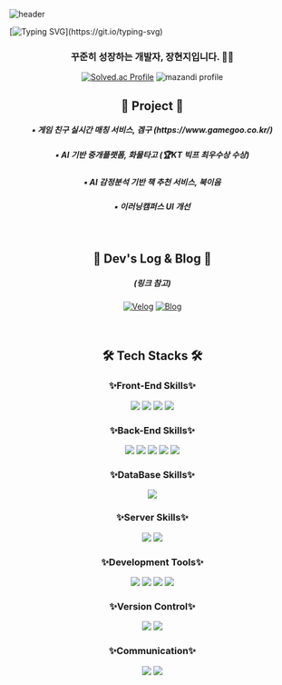 
<!--
**hzee97/hzee97** is a ✨ _special_ ✨ repository because its `README.md` (this file) appears on your GitHub profile.

Here are some ideas to get you started:

- 🔭 I’m currently working on ...
- 🌱 I’m currently learning ...
- 👯 I’m looking to collaborate on ...
- 🤔 I’m looking for help with ...
- 💬 Ask me about ...
- 📫 How to reach me: ...
- 😄 Pronouns: ...
- ⚡ Fun fact: ...
-->

![header](https://capsule-render.vercel.app/api?type=waving&color=FFCCCC&text=&animation=twinkling&height=150&)

[![Typing SVG](https://readme-typing-svg.demolab.com?font=Alkatra&fontAlign=500&center=true&vCenter=true&weight=500&size=45&duration=4000&pause=3&color=000000&multiline=true&repeat=true&width=1000&height=100&section=header&lines=Hyeonji's+GitHub!)](https://git.io/typing-svg)

<div align="center">
<h3 align="center"> 꾸준히 성장하는 개발자, 장현지입니다. 🏃‍♀️ </h3>

[![Solved.ac Profile](http://mazassumnida.wtf/api/v2/generate_badge?boj=hzee)](https://solved.ac/hzee/)
![mazandi profile](http://mazandi.herokuapp.com/api?handle=hzee&theme=warm)
  
## 🌱 Project 🌱
<h5 align="center"> ▪️ 게임 친구 실시간 매칭 서비스, 겜구 (https://www.gamegoo.co.kr/) </h5>
<h5 align="center"> ▪️ AI 기반 중개플랫폼, 화물타고 (🏆KT 빅프 최우수상 수상) </h5>
<h5 align="center"> ▪️ AI 감정분석 기반 책 추천 서비스, 북이음 </h5> 
<h5 align="center"> ▪️ 이러닝캠퍼스 UI 개선 </h5>
<br/>

## 🌈 Dev's Log & Blog 🌈
<h5 align="center"> (링크 참고) </h5>

[![Velog](https://img.shields.io/badge/Velog-20C997?style=flat&logo=Velog&logoColor=white)](https://velog.io/@h_zee)
[![Blog](https://img.shields.io/badge/Blog-03C75A?style=flat&logo=Naver&logoColor=white)](https://blog.naver.com/h_zee_)
<br/><br/><br/>

## 🛠 Tech Stacks 🛠
### ✨Front-End Skills✨
<img src="https://img.shields.io/badge/Html5-E34F26?style=flat&logo=html5&logoColor=white">
<img src="https://img.shields.io/badge/CSS-1572B6?style=flat&logo=css3&logoColor=white">
<img src="https://img.shields.io/badge/Javascript-F7DF1E?style=flat&logo=javascript&logoColor=white">
<img src="https://img.shields.io/badge/React-005571?style=flat&logo=React&logoColor=white"/>

### ✨Back-End Skills✨
<img src="https://img.shields.io/badge/Python-3776AB?style=flat&logo=Python&logoColor=white"/>
<img src="https://img.shields.io/badge/Java-007396?style=flat&logo=Java&logoColor=white"/>
<img src="https://img.shields.io/badge/Django-092E20?style=flat&logo=Django&logoColor=white"/>
<img src="https://img.shields.io/badge/SpringBoot-6DB33F?style=flat&logo=springboot&logoColor=white"/>
<img src="https://img.shields.io/badge/Flask-000000?style=flat&logo=flask&logoColor=white">

### ✨DataBase Skills✨
<img src="https://img.shields.io/badge/Mysql-4479A1?style=flat&logo=mysql&logoColor=white"> 

<!--
### ✨AI Skills✨
<img src="https://img.shields.io/badge/Tensorflow-FF6F00?style=flat&logo=Tensorflow&logoColor=white"/>
<img src="https://img.shields.io/badge/Scikitlearn-F7931E?style=flat&logo=Scikitlearn&logoColor=white"/>
<img src="https://img.shields.io/badge/Keras-D00000?style=flat&logo=Keras&logoColor=white"/>
-->

### ✨Server Skills✨
<img src="https://img.shields.io/badge/Linux-FCC624?style=flat&logo=linux&logoColor=black"> 
<img src="https://img.shields.io/badge/Amazon AWS-232F3E?style=flat&logo=amazon aws&logoColor=white"> 

### ✨Development Tools✨
<img src="https://img.shields.io/badge/IntelliJ IDEA-000000?style=flat&logo=intellij-idea&logoColor=white">
<img src="https://img.shields.io/badge/Visual Studio Code-007ACC?style=flat&logo=visual-studio-code&logoColor=white">
<img src="https://img.shields.io/badge/Visual Studio-5C2D91?style=flat&logo=visual-studio&logoColor=white">
<img src="https://img.shields.io/badge/Pycharm-000000?style=flat&logo=Pycharm&logoColor=white">
<!--
<img src="https://img.shields.io/badge/Anaconda-44A833?style=flat&logo=anaconda&logoColor=white">
<img src="https://img.shields.io/badge/Jupyter-F37626?style=flat&logo=Jupyter&logoColor=white">
<img src="https://img.shields.io/badge/Colab-F9AB00?style=flat&logo=GoogleColab&logoColor=white">
-->

### ✨Version Control✨
<img src="https://img.shields.io/badge/Git-F05032?style=flat&logo=git&logoColor=white">
<img src="https://img.shields.io/badge/GitHub-181717?style=flat&logo=github&logoColor=white">

### ✨Communication✨
<img src="https://img.shields.io/badge/Figma-F24E1E?style=flat&logo=figma&logoColor=white">
<img src="https://img.shields.io/badge/Notion-000000?style=flat&logo=notion&logoColor=white">

</div>

